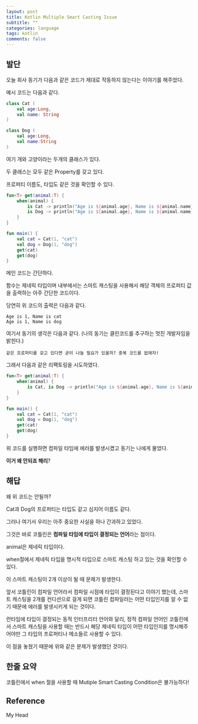 ```yaml
---
layout: post
title: Kotlin Multiple Smart Casting Issue
subtitle: ""
categories: language
tags: kotlin
comments: false
---
```


## 발단

오늘 회사 동기가 다음과 같은 코드가 제대로 작동하지 않는다는 이야기를 해주었다.

예시 코드는 다음과 같다.

```kotlin
class Cat (
    val age:Long,
    val name: String
)
```

```kotlin
class Dog (
    val age:Long,
    val name:String
)
``` 

여기 개와 고양이라는 두개의 클래스가 있다.

두 클래스는 모두 같은 Property를 갖고 있다.

프로퍼티 이름도, 타입도 같은 것을 확인할 수 있다.

```kotlin
fun<T> get(animal:T) {
    when(animal) {
        is Cat -> println("Age is ${animal.age}, Name is ${animal.name}")
        is Dog -> println("Age is ${animal.age}, Name is ${animal.name}")
    }
}

fun main() {
    val cat = Cat(1, "cat")
    val dog = Dog(1, "dog")
    get(cat)
    get(dog)
}
```

메인 코드는 간단하다.

함수는 제네릭 타입이며 내부에서는 스마트 캐스팅을 사용해서 해당 객체의 프로퍼티 값을 출력하는 아주 간단한 코드이다.

당연히 위 코드의 출력은 다음과 같다.

```
Age is 1, Name is cat
Age is 1, Name is dog
```

여기서 동기의 생각은 다음과 같다. (나의 동기는 클린코드를 추구하는 멋진 개발자임을 밝힌다.)

```
같은 프로퍼티를 갖고 있다면 굳이 나눌 필요가 있을까? 중복 코드를 없애자!
```

그래서 다음과 같은 리팩토링을 시도하였다.

```kotlin
fun<T> get(animal:T) {
    when(animal) {
        is Cat, is Dog -> println("Age is ${animal.age}, Name is ${animal.name}")
    }
}

fun main() {
    val cat = Cat(1, "cat")
    val dog = Dog(1, "dog")
    get(cat)
    get(dog)
}
```

위 코드를 실행하면 컴파일 타임에 에러를 발생시켰고 동기는 나에게 물었다.

**이거 왜 안되죠 해리**?

## 해답

왜 위 코드는 안될까?

Cat과 Dog의 프로퍼티는 타입도 같고 심지어 이름도 같다.

그러나 여기서 우리는 아주 중요한 사실을 하나 간과하고 있었다.

그것은 바로 코틀린은 **컴파일 타임에 타입이 결정되는 언어**라는 점이다.

animal은 제네릭 타입이다.

when절에서 제네릭 타입을 명시적 타입으로 스마트 캐스팅 하고 있는 것을 확인할 수 있다.

이 스마트 캐스팅이 2개 이상이 될 때 문제가 발생한다.

앞서 코틀린이 컴파일 언어라서 컴파일 시점에 타입이 결정된다고 이야기 했는데, 스마트 캐스팅을 2개를 컨디션으로 걸게 되면 코틀린 컴파일러는 어떤 타입인지를 알 수 없기 때문에 에러를 발생시키게 되는 것이다.

런타임에 타입이 결정되는 동적 인터프리터 언어와 달리, 정적 컴파일 언어인 코틀린에서 스마트 캐스팅을 사용할 때는 반드시 해당 제네릭 타입이 어떤 타입인지를 명시해주어야만 그 타입의 프로퍼티나 메소들르 사용할 수 있다.

이 점을 놓쳤기 때문에 위와 같은 문제가 발생했던 것이다.

## 한줄 요약

코틀린에서 when 절을 사용할 때 Mutiple Smart Casting Condition은 불가능하다!

## Reference

My Head